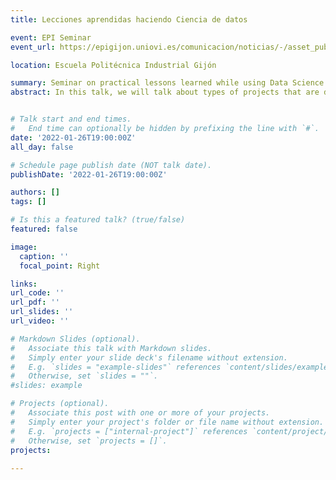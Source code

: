 ```yaml
---
title: Lecciones aprendidas haciendo Ciencia de datos

event: EPI Seminar
event_url: https://epigijon.uniovi.es/comunicacion/noticias/-/asset_publisher/4bR1/content/idealista-2022

location: Escuela Politécnica Industrial Gijón

summary: Seminar on practical lessons learned while using Data Science
abstract: In this talk, we will talk about types of projects that are done in private companies, with a special focus on how we use data in idealista. In addition, lessons learned in conducting projects from a realistic point of view will be shared. We will also talk about the hard and soft skills that allow better performance on the job.


# Talk start and end times.
#   End time can optionally be hidden by prefixing the line with `#`.
date: '2022-01-26T19:00:00Z'
all_day: false

# Schedule page publish date (NOT talk date).
publishDate: '2022-01-26T19:00:00Z'

authors: []
tags: []

# Is this a featured talk? (true/false)
featured: false

image:
  caption: ''
  focal_point: Right

links:
url_code: ''
url_pdf: ''
url_slides: ''
url_video: ''

# Markdown Slides (optional).
#   Associate this talk with Markdown slides.
#   Simply enter your slide deck's filename without extension.
#   E.g. `slides = "example-slides"` references `content/slides/example-slides.md`.
#   Otherwise, set `slides = ""`.
#slides: example

# Projects (optional).
#   Associate this post with one or more of your projects.
#   Simply enter your project's folder or file name without extension.
#   E.g. `projects = ["internal-project"]` references `content/project/deep-learning/index.md`.
#   Otherwise, set `projects = []`.
projects:
  
---
```


